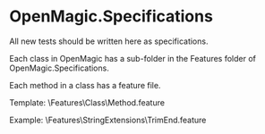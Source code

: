 ﻿# OpenMagic.Specifications

All new tests should be written here as specifications.

Each class in OpenMagic has a sub-folder in the Features folder of OpenMagic.Specifications.

Each method in a class has a feature file.

Template: \Features\Class\Method.feature

Example: \Features\StringExtensions\TrimEnd.feature
